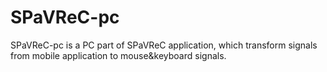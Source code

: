 SPaVReC-pc
==========

SPaVReC-pc is a PC part of SPaVReC application, which transform signals from mobile application to mouse&amp;keyboard signals.
